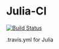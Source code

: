 Julia-CI
========

[![Build Status](https://travis-ci.org/alexbyrnes/Julia-CI.png)](https://travis-ci.org/alexbyrnes/Julia-CI)


.travis.yml for Julia
